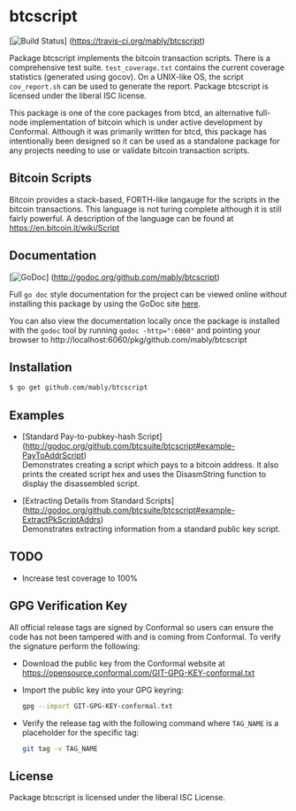 btcscript
=========

[![Build Status](https://travis-ci.org/mably/btcscript.png?branch=master)]
(https://travis-ci.org/mably/btcscript)

Package btcscript implements the bitcoin transaction scripts.  There is
a comprehensive test suite. `test_coverage.txt` contains the current
coverage statistics (generated using gocov).  On a UNIX-like OS, the
script `cov_report.sh` can be used to generate the report.  Package
btcscript is licensed under the liberal ISC license.

This package is one of the core packages from btcd, an alternative full-node
implementation of bitcoin which is under active development by Conformal.
Although it was primarily written for btcd, this package has intentionally been
designed so it can be used as a standalone package for any projects needing to
use or validate bitcoin transaction scripts.

## Bitcoin Scripts

Bitcoin provides a stack-based, FORTH-like langauge for the scripts in
the bitcoin transactions.  This language is not turing complete
although it is still fairly powerful.  A description of the language
can be found at https://en.bitcoin.it/wiki/Script

## Documentation

[![GoDoc](https://godoc.org/github.com/mably/btcscript?status.png)]
(http://godoc.org/github.com/mably/btcscript)

Full `go doc` style documentation for the project can be viewed online without
installing this package by using the GoDoc site
[here](http://godoc.org/github.com/mably/btcscript).

You can also view the documentation locally once the package is installed with
the `godoc` tool by running `godoc -http=":6060"` and pointing your browser to
http://localhost:6060/pkg/github.com/mably/btcscript

## Installation

```bash
$ go get github.com/mably/btcscript
```

## Examples

* [Standard Pay-to-pubkey-hash Script]
  (http://godoc.org/github.com/btcsuite/btcscript#example-PayToAddrScript)  
  Demonstrates creating a script which pays to a bitcoin address.  It also
  prints the created script hex and uses the DisasmString function to display
  the disassembled script.

* [Extracting Details from Standard Scripts]
  (http://godoc.org/github.com/btcsuite/btcscript#example-ExtractPkScriptAddrs)  
  Demonstrates extracting information from a standard public key script.

## TODO

- Increase test coverage to 100%

## GPG Verification Key

All official release tags are signed by Conformal so users can ensure the code
has not been tampered with and is coming from Conformal.  To verify the
signature perform the following:

- Download the public key from the Conformal website at
  https://opensource.conformal.com/GIT-GPG-KEY-conformal.txt

- Import the public key into your GPG keyring:
  ```bash
  gpg --import GIT-GPG-KEY-conformal.txt
  ```

- Verify the release tag with the following command where `TAG_NAME` is a
  placeholder for the specific tag:
  ```bash
  git tag -v TAG_NAME
  ```

## License

Package btcscript is licensed under the liberal ISC License.
